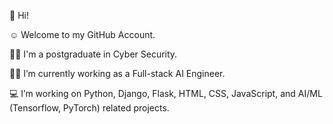 👋 Hi!

☺️ Welcome to my GitHub Account.

👩‍🎓 I'm a postgraduate in Cyber Security.

👩‍💻 I’m currently working as a Full-stack AI Engineer.

💻 I’m working on Python, Django, Flask, HTML, CSS, JavaScript, and AI/ML (Tensorflow, PyTorch) related projects.
